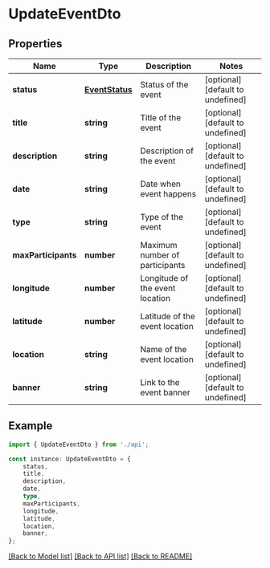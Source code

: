 # UpdateEventDto


## Properties

Name | Type | Description | Notes
------------ | ------------- | ------------- | -------------
**status** | [**EventStatus**](EventStatus.md) | Status of the event | [optional] [default to undefined]
**title** | **string** | Title of the event | [optional] [default to undefined]
**description** | **string** | Description of the event | [optional] [default to undefined]
**date** | **string** | Date when event happens | [optional] [default to undefined]
**type** | **string** | Type of the event | [optional] [default to undefined]
**maxParticipants** | **number** | Maximum number of participants | [optional] [default to undefined]
**longitude** | **number** | Longitude of the event location | [optional] [default to undefined]
**latitude** | **number** | Latitude of the event location | [optional] [default to undefined]
**location** | **string** | Name of the event location | [optional] [default to undefined]
**banner** | **string** | Link to the event banner | [optional] [default to undefined]

## Example

```typescript
import { UpdateEventDto } from './api';

const instance: UpdateEventDto = {
    status,
    title,
    description,
    date,
    type,
    maxParticipants,
    longitude,
    latitude,
    location,
    banner,
};
```

[[Back to Model list]](../README.md#documentation-for-models) [[Back to API list]](../README.md#documentation-for-api-endpoints) [[Back to README]](../README.md)
